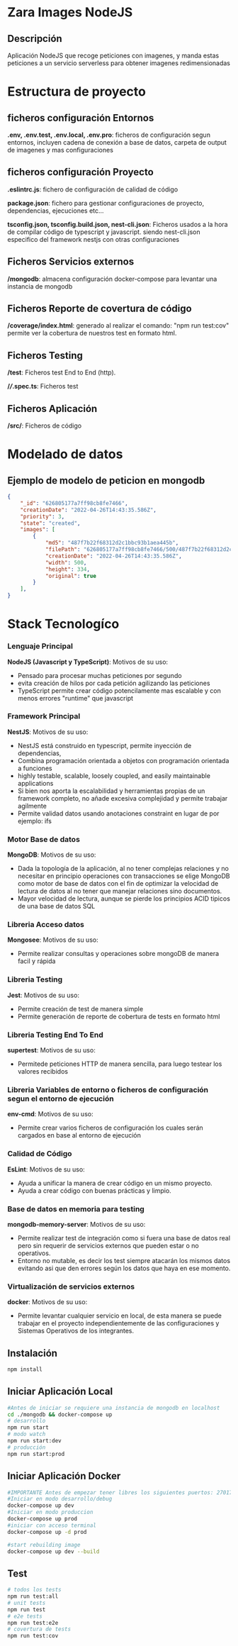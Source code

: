 # Zara Images NodeJS

## Descripción

Aplicación NodeJS que recoge peticiones con imagenes, y manda estas peticiones a un servicio serverless para obtener imagenes redimensionadas

# Estructura de proyecto

## ficheros configuración Entornos

**.env, .env.test, .env.local, .env.pro**: 
ficheros de configuración segun entornos, incluyen cadena de conexión a base de datos, carpeta de output de imagenes y mas configuraciones

## ficheros configuración Proyecto

**.eslintrc.js**: fichero de configuración de calidad de código

**package.json**: fichero para gestionar configuraciones de proyecto, dependencias, ejecuciones etc...

**tsconfig.json, tsconfig.build.json, nest-cli.json**: 
Ficheros usados a la hora de compilar código de typescript y javascript. siendo nest-cli.json especifico del framework nestjs con otras configuraciones

## Ficheros Servicios externos

**/mongodb**: almacena configuración docker-compose para levantar una instancia de mongodb

## Ficheros Reporte de covertura de código

**/coverage/index.html**: generado al realizar el comando: "npm run test:cov" permite ver la cobertura de nuestros test en formato html.

## Ficheros Testing

**/test**: Ficheros test End to End (http).

**/*/*.spec.ts**: Ficheros test

## Ficheros Aplicación

**/src/**: Ficheros de código

# Modelado de datos 

## Ejemplo de modelo de peticion en mongodb

```json
{
    "_id": "626805177a7ff98cb8fe7466",
    "creationDate": "2022-04-26T14:43:35.586Z",
    "priority": 3,
    "state": "created",
    "images": [
        {
            "md5": "487f7b22f68312d2c1bbc93b1aea445b",
            "filePath": "626805177a7ff98cb8fe7466/500/487f7b22f68312d2c1bbc93b1aea445b.jpg",
            "creationDate": "2022-04-26T14:43:35.586Z",
            "width": 500,
            "height": 334,
            "original": true
        }
    ],
}
```

# Stack Tecnologíco

### Lenguaje Principal

**NodeJS (Javascript y TypeScript)**:
Motivos de su uso:
- Pensado para procesar muchas peticiones por segundo
- evita creación de hilos por cada petición agilizando las peticiones
- TypeScript permite crear código potencilamente mas escalable y con menos errores "runtime" que javascript

### Framework Principal

**NestJS**:
Motivos de su uso:
- NestJS está construido en typescript, permite inyección de dependencias,
- Combina programación orientada a objetos con programación orientada a funciones
- highly testable, scalable, loosely coupled, and easily maintainable applications
- Si bien nos aporta la escalabilidad y herramientas propias de un framework completo, no añade excesiva complejidad y permite trabajar agilmente
- Permite validad datos usando anotaciones constraint en lugar de por ejemplo: ifs

### Motor Base de datos

**MongoDB**:
Motivos de su uso:
- Dada la topología de la aplicación, al no tener complejas relaciones y no necesitar en principio operaciones con transacciones
se elige MongoDB como motor de base de datos con el fin de optimizar la velocidad de lectura de datos al no tener que manejar relaciones sino documentos.
- Mayor velocidad de lectura, aunque se pierde los principios ACID tipicos de una base de datos SQL

### Libreria Acceso datos

**Mongosee**:
Motivos de su uso:
- Permite realizar consultas y operaciones sobre mongoDB de manera facil y rápida

### Libreria Testing

**Jest**:
Motivos de su uso:
- Permite creación de test de manera simple
- Permite generación de reporte de cobertura de tests en formato html

### Libreria Testing End To End

**supertest**:
Motivos de su uso:
- Permitede peticiones HTTP de manera sencilla, para luego testear los valores recibidos

### Libreria Variables de entorno o ficheros de configuración segun el entorno de ejecución

**env-cmd**:
Motivos de su uso:
- Permite crear varios ficheros de configuración los cuales serán cargados en base al entorno de ejecución

### Calidad de Código

**EsLint**:
Motivos de su uso:
- Ayuda a unificar la manera de crear código en un mismo proyecto.
- Ayuda a crear código con buenas prácticas y limpio.

### Base de datos en memoria para testing

**mongodb-memory-server**:
Motivos de su uso:
- Permite realizar test de integración como si fuera una base de datos real pero sin requerir de servicios externos que pueden estar o no operativos.
- Entorno no mutable, es decir los test siempre atacarán los mismos datos evitando asi que den errores según los datos que haya en ese momento.

### Virtualización de servicios externos

**docker**:
Motivos de su uso:
- Permite levantar cualquier servicio en local, de esta manera se puede trabajar en el proyecto independientemente de las configuraciones y Sistemas Operativos de los integrantes.

## Instalación

```bash
npm install
```

## Iniciar Aplicación Local
```bash
#Antes de iniciar se requiere una instancia de mongodb en localhost
cd ./mongodb && docker-compose up
# desarrollo
npm run start
# modo watch
npm run start:dev
# producción
npm run start:prod
```

## Iniciar Aplicación Docker
```bash
#IMPORTANTE Antes de empezar tener libres los siguientes puertos: 27017, 3000 y 9229
#Iniciar en modo desarrollo/debug
docker-compose up dev
#Iniciar en modo produccion
docker-compose up prod
#iniciar con acceso terminal
docker-compose up -d prod

#start rebuilding image
docker-compose up dev --build
```

## Test
```bash
# todos los tests
npm run test:all
# unit tests
npm run test 
# e2e tests
npm run test:e2e
# covertura de tests
npm run test:cov
```